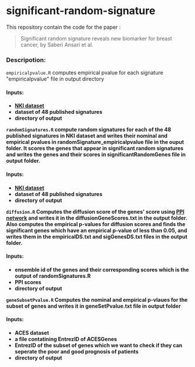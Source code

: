 # significant-random-signature


This repository contain the code for the paper :
> Significant random signature reveals new biomarker for breast cancer, by Saberi Ansari et al.

<h3>Descripotion:</h3>

```empiricalpvalue.R```
computes empirical pvalue for each signature "empiricalpvalue" file in output directory
<p><h4>Inputs:<h4></p>
  
- [NKI dataset](https://journals.plos.org/ploscompbiol/article?id=10.1371/journal.pcbi.1002240#s5)
- dataset of 48 published signatures
- directory of output


```randomSignatures.R```
compute random signatures for each of the 48 published signatures in NKI dataset and writes their nominal and empirical pvalues in randomSignature_empiricalpvalue file in the ouput folder. It scores the genes that  appear in significant random signatures and writes the genes and their scores in significantRandomGenes file in output folder.
<p><h4>Inputs:<h4></p>

- [NKI dataset](https://journals.plos.org/ploscompbiol/article?id=10.1371/journal.pcbi.1002240#s5)
- dataset of 48 published signatures
- directory of output


```diffusion.R```
Computes the diffusion score of the genes' score using [PPI network](https://we.tl/t-bLmPnAwgsa) and writes it in the diffusionGeneScores.txt in the output folder. Also computes the empirical p-values for diffusion scores and finds the significant genes which have an empirical p-value of less than 0.05, and writes them in the empiricalDS.txt and sigGenesDS.txt files in the output folder.
<p><h4>Inputs:<h4></p>

- ensemble id of the genes and their corresponding scores which is the output of randomSignatures.R
- PPI scores 
- directory of output


```geneSubsetPvalue.R```
Computes the nominal and empirical p-vlaues for the subset of genes and writes it in geneSetPvalue.txt file in output folder
<p><h4>Inputs:<h4></p>

- ACES dataset
- a file contatining EntrezID of ACESGenes
- EntrezID of the subset of genes which we want to check if they can seperate the poor and good prognosis of patients
- directory of output

